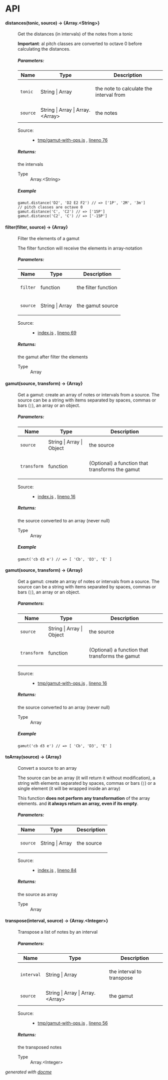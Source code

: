 # API


<!-- START docme generated API please keep comment here to allow auto update -->
<!-- DON'T EDIT THIS SECTION, INSTEAD RE-RUN docme TO UPDATE -->

<div>
<div class="jsdoc-githubify">
<section>
<article>
<div class="container-overview">
<dl class="details">
</dl>
</div>
<dl>
<dt>
<h4 class="name" id="distances"><span class="type-signature"></span>distances<span class="signature">(tonic, source)</span><span class="type-signature"> &rarr; {Array.&lt;String>}</span></h4>
</dt>
<dd>
<div class="description">
<p>Get the distances (in intervals) of the notes from a tonic</p>
<p><strong>Important</strong>: al pitch classes are converted to octave 0 before calculating
the distances.</p>
</div>
<h5>Parameters:</h5>
<table class="params">
<thead>
<tr>
<th>Name</th>
<th>Type</th>
<th class="last">Description</th>
</tr>
</thead>
<tbody>
<tr>
<td class="name"><code>tonic</code></td>
<td class="type">
<span class="param-type">String</span>
|
<span class="param-type">Array</span>
</td>
<td class="description last"><p>the note to calculate the interval from</p></td>
</tr>
<tr>
<td class="name"><code>source</code></td>
<td class="type">
<span class="param-type">String</span>
|
<span class="param-type">Array</span>
|
<span class="param-type">Array.&lt;Array></span>
</td>
<td class="description last"><p>the notes</p></td>
</tr>
</tbody>
</table>
<dl class="details">
<dt class="tag-source">Source:</dt>
<dd class="tag-source"><ul class="dummy">
<li>
<a href="https://github.com/danigb/music.gamut/blob/master/tmp/gamut-with-ops.js">tmp/gamut-with-ops.js</a>
<span>, </span>
<a href="https://github.com/danigb/music.gamut/blob/master/tmp/gamut-with-ops.js#L76">lineno 76</a>
</li>
</ul></dd>
</dl>
<h5>Returns:</h5>
<div class="param-desc">
<p>the intervals</p>
</div>
<dl>
<dt>
Type
</dt>
<dd>
<span class="param-type">Array.&lt;String></span>
</dd>
</dl>
<h5>Example</h5>
<pre class="prettyprint"><code>gamut.distance('D2', 'D2 E2 F2') // => ['1P', '2M', '3m']
// pitch classes are octave 0
gamut.distance('C', 'C2') // => ['15P']
gamut.distance('C2', 'C') // => ['-15P']</code></pre>
</dd>
<dt>
<h4 class="name" id="filter"><span class="type-signature"></span>filter<span class="signature">(filter, source)</span><span class="type-signature"> &rarr; {Array}</span></h4>
</dt>
<dd>
<div class="description">
<p>Filter the elements of a gamut</p>
<p>The filter function will receive the elements in array-notation</p>
</div>
<h5>Parameters:</h5>
<table class="params">
<thead>
<tr>
<th>Name</th>
<th>Type</th>
<th class="last">Description</th>
</tr>
</thead>
<tbody>
<tr>
<td class="name"><code>filter</code></td>
<td class="type">
<span class="param-type">function</span>
</td>
<td class="description last"><p>the filter function</p></td>
</tr>
<tr>
<td class="name"><code>source</code></td>
<td class="type">
<span class="param-type">String</span>
|
<span class="param-type">Array</span>
</td>
<td class="description last"><p>the gamut source</p></td>
</tr>
</tbody>
</table>
<dl class="details">
<dt class="tag-source">Source:</dt>
<dd class="tag-source"><ul class="dummy">
<li>
<a href="https://github.com/danigb/music.gamut/blob/master/index.js">index.js</a>
<span>, </span>
<a href="https://github.com/danigb/music.gamut/blob/master/index.js#L69">lineno 69</a>
</li>
</ul></dd>
</dl>
<h5>Returns:</h5>
<div class="param-desc">
<p>the gamut after filter the elements</p>
</div>
<dl>
<dt>
Type
</dt>
<dd>
<span class="param-type">Array</span>
</dd>
</dl>
</dd>
<dt>
<h4 class="name" id="gamut"><span class="type-signature"></span>gamut<span class="signature">(source, transform)</span><span class="type-signature"> &rarr; {Array}</span></h4>
</dt>
<dd>
<div class="description">
<p>Get a gamut: create an array of notes or intervals from a source.
The source can be a string with items separated by
spaces, commas or bars (<code>|</code>), an array or an object.</p>
</div>
<h5>Parameters:</h5>
<table class="params">
<thead>
<tr>
<th>Name</th>
<th>Type</th>
<th class="last">Description</th>
</tr>
</thead>
<tbody>
<tr>
<td class="name"><code>source</code></td>
<td class="type">
<span class="param-type">String</span>
|
<span class="param-type">Array</span>
|
<span class="param-type">Object</span>
</td>
<td class="description last"><p>the source</p></td>
</tr>
<tr>
<td class="name"><code>transform</code></td>
<td class="type">
<span class="param-type">function</span>
</td>
<td class="description last"><p>(Optional) a function that transforms the gamut</p></td>
</tr>
</tbody>
</table>
<dl class="details">
<dt class="tag-source">Source:</dt>
<dd class="tag-source"><ul class="dummy">
<li>
<a href="https://github.com/danigb/music.gamut/blob/master/index.js">index.js</a>
<span>, </span>
<a href="https://github.com/danigb/music.gamut/blob/master/index.js#L16">lineno 16</a>
</li>
</ul></dd>
</dl>
<h5>Returns:</h5>
<div class="param-desc">
<p>the source converted to an array (never null)</p>
</div>
<dl>
<dt>
Type
</dt>
<dd>
<span class="param-type">Array</span>
</dd>
</dl>
<h5>Example</h5>
<pre class="prettyprint"><code>gamut('cb d3 e') // => [ 'Cb', 'D3', 'E' ]</code></pre>
</dd>
<dt>
<h4 class="name" id="gamut"><span class="type-signature"></span>gamut<span class="signature">(source, transform)</span><span class="type-signature"> &rarr; {Array}</span></h4>
</dt>
<dd>
<div class="description">
<p>Get a gamut: create an array of notes or intervals from a source.
The source can be a string with items separated by
spaces, commas or bars (<code>|</code>), an array or an object.</p>
</div>
<h5>Parameters:</h5>
<table class="params">
<thead>
<tr>
<th>Name</th>
<th>Type</th>
<th class="last">Description</th>
</tr>
</thead>
<tbody>
<tr>
<td class="name"><code>source</code></td>
<td class="type">
<span class="param-type">String</span>
|
<span class="param-type">Array</span>
|
<span class="param-type">Object</span>
</td>
<td class="description last"><p>the source</p></td>
</tr>
<tr>
<td class="name"><code>transform</code></td>
<td class="type">
<span class="param-type">function</span>
</td>
<td class="description last"><p>(Optional) a function that transforms the gamut</p></td>
</tr>
</tbody>
</table>
<dl class="details">
<dt class="tag-source">Source:</dt>
<dd class="tag-source"><ul class="dummy">
<li>
<a href="https://github.com/danigb/music.gamut/blob/master/tmp/gamut-with-ops.js">tmp/gamut-with-ops.js</a>
<span>, </span>
<a href="https://github.com/danigb/music.gamut/blob/master/tmp/gamut-with-ops.js#L16">lineno 16</a>
</li>
</ul></dd>
</dl>
<h5>Returns:</h5>
<div class="param-desc">
<p>the source converted to an array (never null)</p>
</div>
<dl>
<dt>
Type
</dt>
<dd>
<span class="param-type">Array</span>
</dd>
</dl>
<h5>Example</h5>
<pre class="prettyprint"><code>gamut('cb d3 e') // => [ 'Cb', 'D3', 'E' ]</code></pre>
</dd>
<dt>
<h4 class="name" id="toArray"><span class="type-signature"></span>toArray<span class="signature">(source)</span><span class="type-signature"> &rarr; {Array}</span></h4>
</dt>
<dd>
<div class="description">
<p>Convert a source to an array</p>
<p>The source can be an array (it will return it without modification), a
string with elements separated by spaces, commas or bars (<code>|</code>) or a single
element (it will be wrapped inside an array)</p>
<p>This function <strong>does not perform any transformation</strong> of the array elements.
and <strong>it always return an array, even if its empty</strong>.</p>
</div>
<h5>Parameters:</h5>
<table class="params">
<thead>
<tr>
<th>Name</th>
<th>Type</th>
<th class="last">Description</th>
</tr>
</thead>
<tbody>
<tr>
<td class="name"><code>source</code></td>
<td class="type">
<span class="param-type">String</span>
|
<span class="param-type">Array</span>
</td>
<td class="description last"><p>the source</p></td>
</tr>
</tbody>
</table>
<dl class="details">
<dt class="tag-source">Source:</dt>
<dd class="tag-source"><ul class="dummy">
<li>
<a href="https://github.com/danigb/music.gamut/blob/master/index.js">index.js</a>
<span>, </span>
<a href="https://github.com/danigb/music.gamut/blob/master/index.js#L84">lineno 84</a>
</li>
</ul></dd>
</dl>
<h5>Returns:</h5>
<div class="param-desc">
<p>the source as array</p>
</div>
<dl>
<dt>
Type
</dt>
<dd>
<span class="param-type">Array</span>
</dd>
</dl>
</dd>
<dt>
<h4 class="name" id="transpose"><span class="type-signature"></span>transpose<span class="signature">(interval, source)</span><span class="type-signature"> &rarr; {Array.&lt;Integer>}</span></h4>
</dt>
<dd>
<div class="description">
<p>Transpose a list of notes by an interval</p>
</div>
<h5>Parameters:</h5>
<table class="params">
<thead>
<tr>
<th>Name</th>
<th>Type</th>
<th class="last">Description</th>
</tr>
</thead>
<tbody>
<tr>
<td class="name"><code>interval</code></td>
<td class="type">
<span class="param-type">String</span>
|
<span class="param-type">Array</span>
</td>
<td class="description last"><p>the interval to transpose</p></td>
</tr>
<tr>
<td class="name"><code>source</code></td>
<td class="type">
<span class="param-type">String</span>
|
<span class="param-type">Array</span>
|
<span class="param-type">Array.&lt;Array></span>
</td>
<td class="description last"><p>the gamut</p></td>
</tr>
</tbody>
</table>
<dl class="details">
<dt class="tag-source">Source:</dt>
<dd class="tag-source"><ul class="dummy">
<li>
<a href="https://github.com/danigb/music.gamut/blob/master/tmp/gamut-with-ops.js">tmp/gamut-with-ops.js</a>
<span>, </span>
<a href="https://github.com/danigb/music.gamut/blob/master/tmp/gamut-with-ops.js#L56">lineno 56</a>
</li>
</ul></dd>
</dl>
<h5>Returns:</h5>
<div class="param-desc">
<p>the transposed notes</p>
</div>
<dl>
<dt>
Type
</dt>
<dd>
<span class="param-type">Array.&lt;Integer></span>
</dd>
</dl>
</dd>
</dl>
</article>
</section>
</div>

*generated with [docme](https://github.com/thlorenz/docme)*
</div>
<!-- END docme generated API please keep comment here to allow auto update -->

